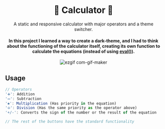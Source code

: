 <div align="center">
    <h1 style="list-style-type: none;"> 🧮 Calculator 🧮 </h1>
    A static and responsive calculator with major operators and a theme switcher.
    <h4>In this project I learned a way to create a dark-theme, and I had to think about the functioning of the calculator itself, creating its own function to calculate the equations (instead of using <a href="https://developer.mozilla.org/en-US/docs/Web/JavaScript/Reference/Global_Objects/eval">eval()</a>).</h2>


![ezgif com-gif-maker](https://user-images.githubusercontent.com/56035644/204408490-0ed3d4ec-6f4d-4e58-8b43-da8f080f389e.gif)

</div>

## Usage

```js
// Operators
'➕': Addition
'➖': Subtraction
'✱': Multiplication (Has priority in the equation)
'➗': Division (Has the same priority as the operator above)
'+/-': Converts the sign of the number or the result of the equation

// The rest of the buttons have the standard functionality
``` 
